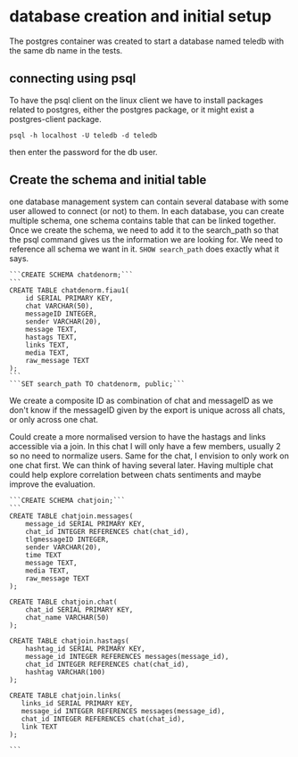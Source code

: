 # database creation and initial setup

The postgres container was created to start a database named teledb with the same db name in the tests.

## connecting using psql

To have the psql client on the linux client we have to install packages related to postgres, either the postgres package, or it might exist a postgres-client package.

`psql -h localhost -U teledb -d teledb`

then enter the password for the db user.

## Create the schema and initial table

one database management system can contain several database with some user allowed to connect (or not) to them.
In each database, you can create multiple schema, one schema contains table that can be linked together.
Once we create the schema, we need to add it to the search_path so that the psql command gives us the information 
we are looking for. We need to reference all schema we want in it. `SHOW search_path` does exactly what it says.

    ```CREATE SCHEMA chatdenorm;```
    ```
    CREATE TABLE chatdenorm.fiau1(
        id SERIAL PRIMARY KEY,
        chat VARCHAR(50),
        messageID INTEGER,
        sender VARCHAR(20),
        message TEXT,
        hastags TEXT,
        links TEXT,
        media TEXT,
        raw_message TEXT
    );
    ```
    ```SET search_path TO chatdenorm, public;```

We create a composite ID as combination of chat and messageID as we don't know if the messageID given by the export is unique across all chats, or only across one chat. 

Could create a more normalised version to have the hastags and links accessible via a join.
In this chat I will only have a few members, usually 2 so no need to normalize users.
Same for the chat, I envision to only work on one chat first. We can think of having several later.
Having multiple chat could help explore correlation between chats sentiments and maybe improve the evaluation.


    ```CREATE SCHEMA chatjoin;```
    ```
    CREATE TABLE chatjoin.messages(
        message_id SERIAL PRIMARY KEY,
        chat_id INTEGER REFERENCES chat(chat_id),
        tlgmessageID INTEGER,
        sender VARCHAR(20),
        time TEXT
        message TEXT,
        media TEXT,
        raw_message TEXT
    );

    CREATE TABLE chatjoin.chat(
        chat_id SERIAL PRIMARY KEY,
        chat_name VARCHAR(50)
    );

    CREATE TABLE chatjoin.hastags(
        hashtag_id SERIAL PRIMARY KEY,
        message_id INTEGER REFERENCES messages(message_id),
        chat_id INTEGER REFERENCES chat(chat_id),
        hashtag VARCHAR(100)
    );

    CREATE TABLE chatjoin.links(
       links_id SERIAL PRIMARY KEY,
       message_id INTEGER REFERENCES messages(message_id),
       chat_id INTEGER REFERENCES chat(chat_id),
       link TEXT
    );

    ```
